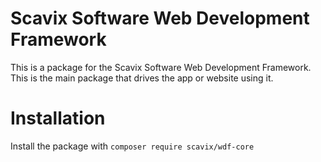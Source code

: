 Scavix Software Web Development Framework
=========================================
This is a package for the Scavix Software Web Development Framework.
This is the main package that drives the app or website using it.

Installation
============
Install the package with `composer require scavix/wdf-core`
